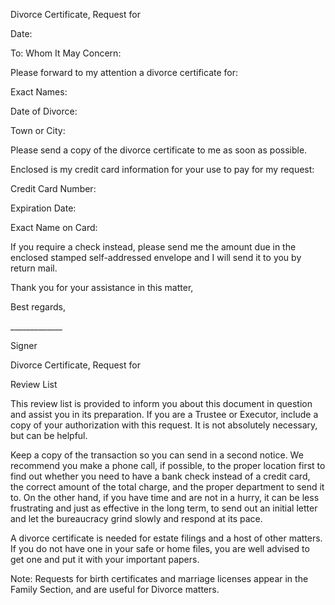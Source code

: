 Divorce Certificate, Request for

Date:

To: Whom It May Concern:

Please forward to my attention a divorce certificate for:

Exact Names:

Date of Divorce:

Town or City:

Please send a copy of the divorce certificate to me as soon as possible.

Enclosed is my credit card information for your use to pay for my
request:

Credit Card Number:

Expiration Date:

Exact Name on Card:

If you require a check instead, please send me the amount due in the
enclosed stamped self-addressed envelope and I will send it to you by
return mail.

Thank you for your assistance in this matter,

Best regards,

\_\_\_\_\_\_\_\_\_\_\_\_\_

Signer

Divorce Certificate, Request for

Review List

This review list is provided to inform you about this document in
question and assist you in its preparation. If you are a Trustee or
Executor, include a copy of your authorization with this request. It is
not absolutely necessary, but can be helpful.

Keep a copy of the transaction so you can send in a second notice. We
recommend you make a phone call, if possible, to the proper location
first to find out whether you need to have a bank check instead of a
credit card, the correct amount of the total charge, and the proper
department to send it to. On the other hand, if you have time and are
not in a hurry, it can be less frustrating and just as effective in the
long term, to send out an initial letter and let the bureaucracy grind
slowly and respond at its pace.

A divorce certificate is needed for estate filings and a host of other
matters. If you do not have one in your safe or home files, you are well
advised to get one and put it with your important papers.

Note: Requests for birth certificates and marriage licenses appear in
the Family Section, and are useful for Divorce matters.
